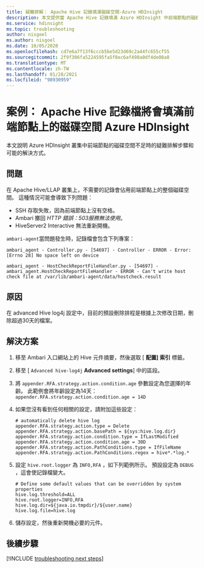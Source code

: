 ```yaml
---
title: 疑難排解： Apache Hive 記錄填滿磁碟空間-Azure HDInsight
description: 本文提供當 Apache Hive 記錄填滿 Azure HDInsight 中前端節點的磁碟空間時，所要遵循的疑難排解步驟。
ms.service: hdinsight
ms.topic: troubleshooting
author: nisgoel
ms.author: nisgoel
ms.date: 10/05/2020
ms.openlocfilehash: cd7e6a7f13f6cccb5be5d23d69c2a44fc655cf55
ms.sourcegitcommit: 2f9f306fa5224595fa5f8ec6af498a0df4de08a8
ms.translationtype: MT
ms.contentlocale: zh-TW
ms.lasthandoff: 01/28/2021
ms.locfileid: "98930959"
---
```

# <a name="scenario-apache-hive-logs-are-filling-up-the-disk-space-on-the-head-nodes-in-azure-hdinsight"></a>案例： Apache Hive 記錄檔將會填滿前端節點上的磁碟空間 Azure HDInsight

本文說明 Azure HDInsight 叢集中前端節點的磁碟空間不足時的疑難排解步驟和可能的解決方式。

## <a name="issue"></a>問題

在 Apache Hive/LLAP 叢集上，不需要的記錄會佔用前端節點上的整個磁碟空間。 這種情況可能會導致下列問題：

- SSH 存取失敗，因為前端節點上沒有空格。
- Ambari 擲回 *HTTP 錯誤：503服務無法使用*。
- HiveServer2 Interactive 無法重新開機。

`ambari-agent`當問題發生時，記錄檔會包含下列專案：
```
ambari_agent - Controller.py - [54697] - Controller - ERROR - Error:[Errno 28] No space left on device
```
```
ambari_agent - HostCheckReportFileHandler.py - [54697] - ambari_agent.HostCheckReportFileHandler - ERROR - Can't write host check file at /var/lib/ambari-agent/data/hostcheck.result
```

## <a name="cause"></a>原因

在 advanced Hive log4j 設定中，目前的預設刪除排程是根據上次修改日期，刪除超過30天的檔案。

## <a name="resolution"></a>解決方案

1. 移至 Ambari 入口網站上的 Hive 元件摘要，然後選取 [ **配置] 索引** 標籤。

2. 移至 [ `Advanced hive-log4j` **Advanced settings**] 中的區段。

3. 將 `appender.RFA.strategy.action.condition.age` 參數設定為您選擇的年齡。 此範例會將年齡設定為14天： `appender.RFA.strategy.action.condition.age = 14D`

4. 如果您沒有看到任何相關的設定，請附加這些設定：
    ```
    # automatically delete hive log
    appender.RFA.strategy.action.type = Delete
    appender.RFA.strategy.action.basePath = ${sys:hive.log.dir}
    appender.RFA.strategy.action.condition.type = IfLastModified
    appender.RFA.strategy.action.condition.age = 30D
    appender.RFA.strategy.action.PathConditions.type = IfFileName
    appender.RFA.strategy.action.PathConditions.regex = hive*.*log.*
    ```

5. 設定 `hive.root.logger` 為 `INFO,RFA` ，如下列範例所示。 預設設定為 `DEBUG` ，這會使記錄檔變大。

    ```
    # Define some default values that can be overridden by system properties
    hive.log.threshold=ALL
    hive.root.logger=INFO,RFA
    hive.log.dir=${java.io.tmpdir}/${user.name}
    hive.log.file=hive.log
    ```

6. 儲存設定，然後重新開機必要的元件。

## <a name="next-steps"></a>後續步驟

[!INCLUDE [troubleshooting next steps](../../../includes/hdinsight-troubleshooting-next-steps.md)]
